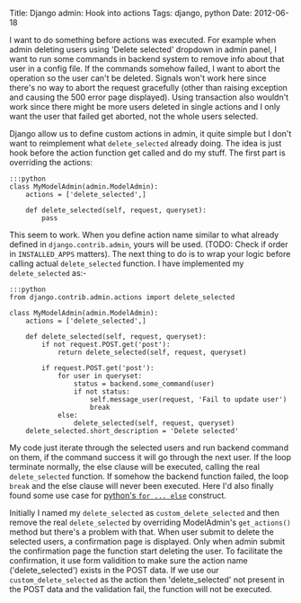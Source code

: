 Title: Django admin: Hook into actions
Tags: django, python
Date: 2012-06-18

I want to do something before actions was executed. For example when admin 
deleting users using 'Delete selected' dropdown in admin panel, I want to run 
some commands in backend system to remove info about that user in a config 
file. If the commands somehow failed, I want to abort the operation so the user 
can't be deleted. Signals won't work here since there's no way to abort the 
request gracefully (other than raising exception and causing the 500 error page 
displayed). Using transaction also wouldn't work since there might be more 
users deleted in single actions and I only want the user that failed get 
aborted, not the whole users selected.

Django allow us to define custom actions in admin, it quite simple but I don't 
want to reimplement what `delete_selected` already doing. The idea is just hook 
before the action function get called and do my stuff. The first part is 
overriding the actions:

    :::python
    class MyModelAdmin(admin.ModelAdmin):
        actions = ['delete_selected',]

        def delete_selected(self, request, queryset):
            pass

This seem to work. When you define action name similar to what already defined 
in `django.contrib.admin`, yours will be used. (TODO: Check if order in 
`INSTALLED_APPS` matters). The next thing to do is to wrap your logic before 
calling actual `delete_selected` function. I have implemented my 
`delete_selected` as:-

    :::python
    from django.contrib.admin.actions import delete_selected

    class MyModelAdmin(admin.ModelAdmin):
        actions = ['delete_selected',]

        def delete_selected(self, request, queryset):
            if not request.POST.get('post'):
                return delete_selected(self, request, queryset)

            if request.POST.get('post'):
                for user in queryset:
                    status = backend.some_command(user)
                    if not status:
                        self.message_user(request, 'Fail to update user')
                        break
                else:
                    delete_selected(self, request, queryset)
        delete_selected.short_description = 'Delete selected'

My code just iterate through the selected users and run backend command on 
them, if the command success it will go through the next user. If the loop 
terminate normally, the else clause will be executed, calling the real 
`delete_selected` function. If somehow the backend function failed, the loop 
`break` and the else clause will never been executed. Here I'd also finally 
found some use case for [python's `for ... else`][1] construct.

Initially I named my `delete_selected` as `custom_delete_selected` and then 
remove the real `delete_selected` by overriding ModelAdmin's `get_actions()` 
method but there's a problem with that. When user submit to delete the selected 
users, a confirmation page is displayed. Only when admin submit the 
confirmation page the function start deleting the user. To facilitate the 
confirmation, it use form validition to make sure the action name 
('delete_selected') exists in the POST data. If we use our 
`custom_delete_selected` as the action then 'delete_selected' not present in 
the POST data and the validation fail, the function will not be executed.


[1]:http://psung.blogspot.com/2007/12/for-else-in-python.html
